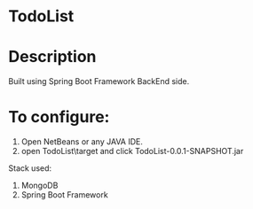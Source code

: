 # TodoList

# Description
Built using Spring Boot Framework BackEnd side.

# To configure:

1. Open NetBeans or any JAVA IDE.
2. open TodoList\target and click TodoList-0.0.1-SNAPSHOT.jar


Stack used:
1. MongoDB
2. Spring Boot Framework
